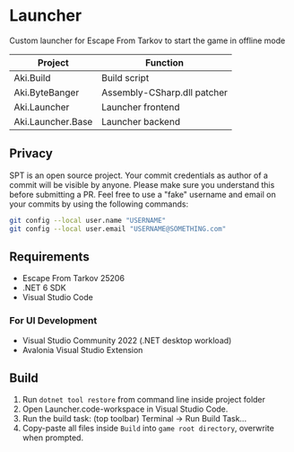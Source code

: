 # Launcher

Custom launcher for Escape From Tarkov to start the game in offline mode

**Project**        | **Function**
------------------ | --------------------------------------------
Aki.Build          | Build script
Aki.ByteBanger     | Assembly-CSharp.dll patcher
Aki.Launcher       | Launcher frontend
Aki.Launcher.Base  | Launcher backend

## Privacy
SPT is an open source project. Your commit credentials as author of a commit will be visible by anyone. Please make sure you understand this before submitting a PR.
Feel free to use a "fake" username and email on your commits by using the following commands:
```bash
git config --local user.name "USERNAME"
git config --local user.email "USERNAME@SOMETHING.com"
```

## Requirements

- Escape From Tarkov 25206
- .NET 6 SDK
- Visual Studio Code

### For UI Development

- Visual Studio Community 2022 (.NET desktop workload)
- Avalonia Visual Studio Extension

## Build
1. Run `dotnet tool restore` from command line inside project folder
2. Open Launcher.code-workspace in Visual Studio Code.
3. Run the build task: (top toolbar) Terminal -> Run Build Task...
4. Copy-paste all files inside `Build` into `game root directory`, overwrite when prompted.
